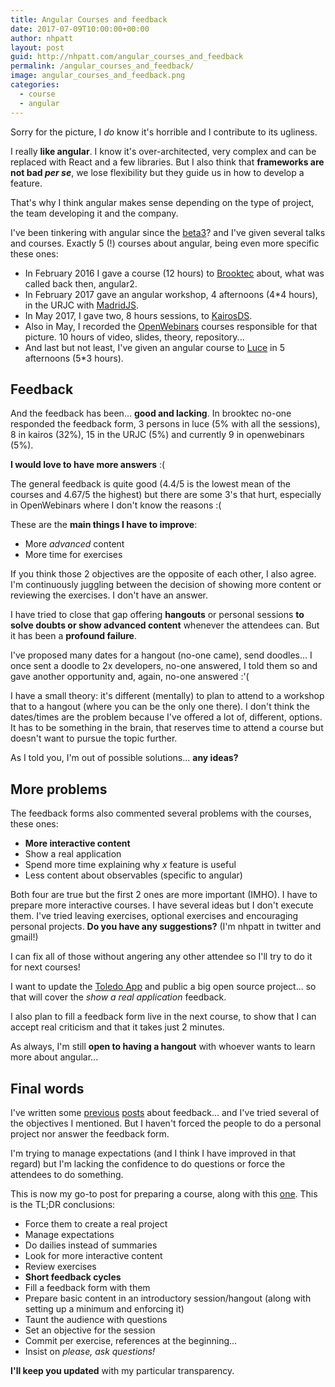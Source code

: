 ```yaml
---
title: Angular Courses and feedback
date: 2017-07-09T10:00:00+00:00
author: nhpatt
layout: post
guid: http://nhpatt.com/angular_courses_and_feedback
permalink: /angular_courses_and_feedback/
image: angular_courses_and_feedback.png
categories:
  - course
  - angular
---
```


Sorry for the picture, I *do* know it's horrible and I contribute to its ugliness.

I really **like angular**. I know it's over-architected, very complex and can be replaced with React and a few libraries. 
But I also think that **frameworks are not bad *per se***, we lose flexibility but they guide us in how to develop a feature.

That's why I think angular makes sense depending on the type of project, the team developing it and the company.

I've been tinkering with angular since the [beta3](https://code.angularjs.org/2.0.0-beta.3/)? and I've given several talks and courses.
Exactly 5 (!) courses about angular, being even more specific these ones:

* In February 2016 I gave a course (12 hours) to [Brooktec](http://brooktec.com/) about, what was called back then, angular2.
* In February 2017 gave an angular workshop, 4 afternoons (4*4 hours), in the URJC with [MadridJS](https://www.meetup.com/es-ES/madridjs/events/236300297/).
* In May 2017, I gave two, 8 hours sessions, to [KairosDS](http://www.kairosds.com/).
* Also in May, I recorded the [OpenWebinars](https://openwebinars.net/cursos/angular/?ref=landing-cursos) courses responsible for that picture. 10 hours of video, slides, theory, repository... 
* And last but not least, I've given an angular course to [Luce](http://www.luceit.com/) in 5 afternoons (5*3 hours).

## Feedback

And the feedback has been... **good and lacking**. In brooktec no-one responded the feedback form, 3 persons in luce (5% with all the sessions), 8 in kairos (32%), 15 in the URJC (5%) and currently 9 in openwebinars (5%). 

**I would love to have more answers** :(

The general feedback is quite good (4.4/5 is the lowest mean of the courses and 4.67/5 the highest) but there are some 3's that hurt, especially in OpenWebinars where I don't know the reasons :(

These are the **main things I have to improve**:

* More *advanced* content
* More time for exercises

If you think those 2 objectives are the opposite of each other, I also agree. I'm continuously juggling between the decision of showing more content or reviewing the exercises. I don't have an answer.

I have tried to close that gap offering **hangouts** or personal sessions **to solve doubts or show advanced content** whenever the attendees can. But it has been a **profound failure**. 

I've proposed many dates for a hangout (no-one came), send doodles... I once sent a doodle to 2x developers, no-one answered, I told them so and gave another opportunity and, again, no-one answered :'(  

I have a small theory: it's different (mentally) to plan to attend to a workshop that to a hangout (where you can be the only one there). 
I don't think the dates/times are the problem because I've offered a lot of, different, options. It has to be something in the brain, that reserves time to attend a course but doesn't want to pursue the topic further.

As I told you, I'm out of possible solutions... **any ideas?**

## More problems

The feedback forms also commented several problems with the courses, these ones:

* **More interactive content**
* Show a real application
* Spend more time explaining why *x* feature is useful
* Less content about observables (specific to angular)

Both four are true but the first 2 ones are more important (IMHO). I have to prepare more interactive courses. I have several ideas but I don't execute them. I've tried leaving exercises, optional exercises and encouraging personal projects. **Do you have any suggestions?** (I'm nhpatt in twitter and gmail!)

I can fix all of those without angering any other attendee so I'll try to do it for next courses!

I want to update the [Toledo App](https://github.com/nhpatt/angular2-toledo) and public a big open source project... so that will cover the *show a real application* feedback.

I also plan to fill a feedback form live in the next course, to show that I can accept real criticism and that it takes just 2 minutes.

As always, I'm still **open to having a hangout** with whoever wants to learn more about angular...

## Final words

I've written some [previous](http://localhost:4000/aprender-ensenando/) [posts](/android_in_burgos_3/) about feedback... and I've tried several of the objectives I mentioned. But I haven't forced the people to do a personal project nor answer the feedback form. 

I'm trying to manage expectations (and I think I have improved in that regard) but I'm lacking the confidence to do questions or force the attendees to do something. 

This is now my go-to post for preparing a course, along with this [one](/android_in_burgos_3/). This is the TL;DR conclusions:

* Force them to create a real project
* Manage expectations
* Do dailies instead of summaries
* Look for more interactive content
* Review exercises 
* **Short feedback cycles**
* Fill a feedback form with them
* Prepare basic content in an introductory session/hangout (along with setting up a minimum and enforcing it)
* Taunt the audience with questions
* Set an objective for the session
* Commit per exercise, references at the beginning...
* Insist on *please, ask questions!*

**I'll keep you updated** with my particular transparency.  

